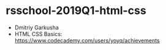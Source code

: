 # rsschool-2019Q1-html-css

- Dmitriy Garkusha
- HTML CSS Basics: https://www.codecademy.com/users/yoyq/achievements
